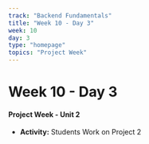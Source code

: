 ```yaml
---
track: "Backend Fundamentals"
title: "Week 10 - Day 3"
week: 10
day: 3
type: "homepage"
topics: "Project Week"
---
```


# Week 10 - Day 3

#### Project Week - Unit 2

- **Activity:** Students Work on Project 2

